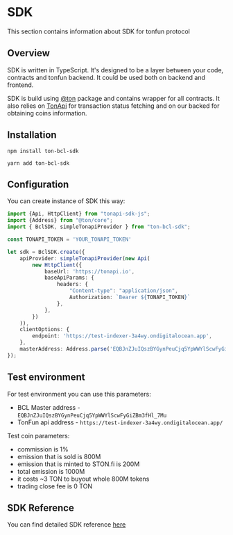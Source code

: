 # SDK

This section contains information about SDK for tonfun protocol

## Overview

SDK is written in TypeScript.
It's designed to be a layer between your code, contracts and tonfun backend.
It could be used both on backend and frontend.

SDK is build using [@ton](https://github.com/ton-org/ton) package and contains wrapper for all contracts.
It also relies on [TonApi](https://tonapi.io/) for transaction status fetching and on our backed for obtaining coins information.

## Installation

```npm install ton-bcl-sdk```

```yarn add ton-bcl-sdk```

## Configuration

You can create instance of SDK this way: 

```typescript
import {Api, HttpClient} from "tonapi-sdk-js";
import {Address} from "@ton/core";
import { BclSDK, simpleTonapiProvider } from "ton-bcl-sdk";

const TONAPI_TOKEN = 'YOUR_TONAPI_TOKEN'

let sdk = BclSDK.create({
    apiProvider: simpleTonapiProvider(new Api(
        new HttpClient({
            baseUrl: 'https://tonapi.io',
            baseApiParams: {
                headers: {
                    "Content-type": "application/json",
                    Authorization: `Bearer ${TONAPI_TOKEN}`
                },
            },
        })
    )),
    clientOptions: {
        endpoint: 'https://test-indexer-3a4wy.ondigitalocean.app',
    },
    masterAddress: Address.parse('EQBJnZJuIQszBYGynPeuCjq5YpWWYlScwFyGiZBm3fHl_7Mu')
});
```

## Test environment

For test environment you can use this parameters: 

- BCL Master address - `EQBJnZJuIQszBYGynPeuCjq5YpWWYlScwFyGiZBm3fHl_7Mu`
- TonFun api address - `https://test-indexer-3a4wy.ondigitalocean.app/`

Test coin parameters: 

- commission is 1%
- emission that is sold is 800M
- emission that is minted to STON.fi is 200M
- total emission is 1000M
- it costs ~3 TON to buyout whole 800M tokens 
- trading close fee is 0 TON

## SDK Reference

You can find detailed SDK reference [here](../reference/README.md)